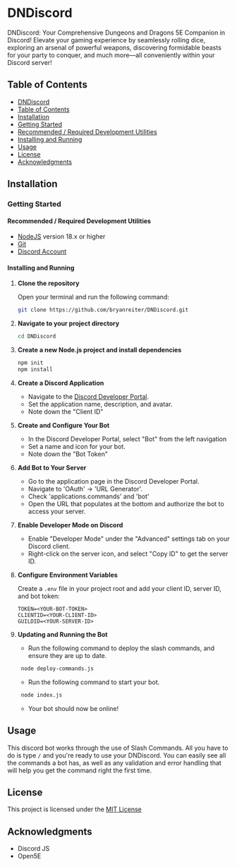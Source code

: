 # DNDiscord

DNDiscord: Your Comprehensive Dungeons and Dragons 5E Companion in Discord! Elevate your gaming experience by seamlessly rolling dice, exploring an arsenal of powerful weapons, discovering formidable beasts for your party to conquer, and much more—all conveniently within your Discord server!

## Table of Contents

- [DNDiscord](#dndiscord)
- [Table of Contents](#table-of-contents)
- [Installation](#installation)
- [Getting Started](#getting-started)
- [Recommended / Required Development Utilities](#recommended--required-development-utilities)
- [Installing and Running](#installing-and-running)
- [Usage](#usage)
- [License](#license)
- [Acknowledgments](#acknowledgments)

## Installation

### Getting Started

#### Recommended / Required Development Utilities

- [NodeJS](https://nodejs.org/en/download) version 18.x or higher
- [Git](https://git-scm.com/downloads)
- [Discord Account](https://discord.com/)

#### Installing and Running

1. **Clone the repository**

   Open your terminal and run the following command:

   ```bash
   git clone https://github.com/bryanreiter/DNDiscord.git
   ```

2. **Navigate to your project directory**

   ```bash
   cd DNDiscord
   ```

3. **Create a new Node.js project and install dependencies**

   ```bash
   npm init
   npm install
   ```

4. **Create a Discord Application**

   - Navigate to the [Discord Developer Portal](https://discord.com/developers/applications).
   - Set the application name, description, and avatar.
   - Note down the "Client ID"

5. **Create and Configure Your Bot**

   - In the Discord Developer Portal, select "Bot" from the left navigation
   - Set a name and icon for your bot.
   - Note down the "Bot Token"

6. **Add Bot to Your Server**

   - Go to the application page in the Discord Developer Portal.
   - Navigate to 'OAuth' -> 'URL Generator'.
   - Check 'applications.commands' and 'bot'
   - Open the URL that populates at the bottom and authorize the bot to access your server.

7. **Enable Developer Mode on Discord**

   - Enable "Developer Mode" under the "Advanced" settings tab on your Discord client.
   - Right-click on the server icon, and select "Copy ID" to get the server ID.

8. **Configure Environment Variables**

   Create a `.env` file in your project root and add your client ID, server ID, and bot token:

   ```env
   TOKEN=<YOUR-BOT-TOKEN>
   CLIENTID=<YOUR-CLIENT-ID>
   GUILDID=<YOUR-SERVER-ID>
   ```

9. **Updating and Running the Bot**

   - Run the following command to deploy the slash commands, and ensure they are up to date.

   ```bash
    node deploy-commands.js
   ```

   - Run the following command to start your bot.

   ```bash
    node index.js
   ```

   - Your bot should now be online!

## Usage

This discord bot works through the use of Slash Commands. All you have to do is type `/` and you're ready to use your DNDiscord. You can easily see all the commands a bot has, as well as any validation and error handling that will help you get the command right the first time.

## License

This project is licensed under the [MIT License](https://github.com/bryanreiter/DNDiscord?tab=MIT-1-ov-file)

## Acknowledgments

- Discord JS
- Open5E
